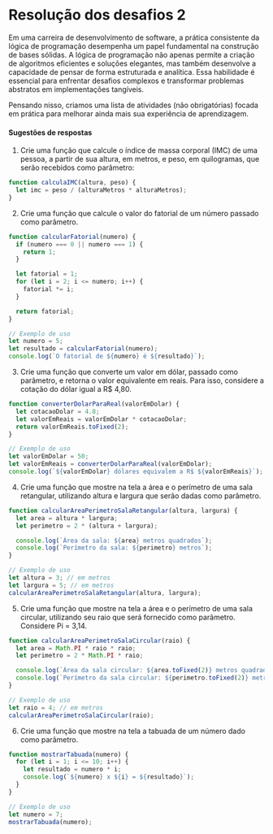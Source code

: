 # Resolução dos desafios 2

Em uma carreira de desenvolvimento de software, a prática consistente da lógica de programação desempenha um papel fundamental na construção de bases sólidas. A lógica de programação não apenas permite a criação de algoritmos eficientes e soluções elegantes, mas também desenvolve a capacidade de pensar de forma estruturada e analítica. Essa habilidade é essencial para enfrentar desafios complexos e transformar problemas abstratos em implementações tangíveis.

Pensando nisso, criamos uma lista de atividades (não obrigatórias) focada em prática para melhorar ainda mais sua experiência de aprendizagem.
[]()

#### Sugestões de respostas

1. Crie uma função que calcule o índice de massa corporal (IMC) de uma pessoa, a partir de sua altura, em metros, e peso, em quilogramas, que serão recebidos como parâmetro:

```js
function calculaIMC(altura, peso) {
  let imc = peso / (alturaMetros * alturaMetros);
}
```

2. Crie uma função que calcule o valor do fatorial de um número passado como parâmetro.

```js
function calcularFatorial(numero) {
  if (numero === 0 || numero === 1) {
    return 1;
  }

  let fatorial = 1;
  for (let i = 2; i <= numero; i++) {
    fatorial *= i;
  }

  return fatorial;
}

// Exemplo de uso
let numero = 5;
let resultado = calcularFatorial(numero);
console.log(`O fatorial de ${numero} é ${resultado}`);
```

3. Crie uma função que converte um valor em dólar, passado como parâmetro, e retorna o valor equivalente em reais. Para isso, considere a cotação do dólar igual a R$ 4,80.

```js
function converterDolarParaReal(valorEmDolar) {
  let cotacaoDolar = 4.8;
  let valorEmReais = valorEmDolar * cotacaoDolar;
  return valorEmReais.toFixed(2);
}

// Exemplo de uso
let valorEmDolar = 50;
let valorEmReais = converterDolarParaReal(valorEmDolar);
console.log(`${valorEmDolar} dólares equivalem a R$ ${valorEmReais}`);
```

4. Crie uma função que mostre na tela a área e o perímetro de uma sala retangular, utilizando altura e largura que serão dadas como parâmetro.

```js
function calcularAreaPerimetroSalaRetangular(altura, largura) {
  let area = altura * largura;
  let perimetro = 2 * (altura + largura);

  console.log(`Área da sala: ${area} metros quadrados`);
  console.log(`Perímetro da sala: ${perimetro} metros`);
}

// Exemplo de uso
let altura = 3; // em metros
let largura = 5; // em metros
calcularAreaPerimetroSalaRetangular(altura, largura);
```

5. Crie uma função que mostre na tela a área e o perímetro de uma sala circular, utilizando seu raio que será fornecido como parâmetro. Considere Pi = 3,14.

```js
function calcularAreaPerimetroSalaCircular(raio) {
  let area = Math.PI * raio * raio;
  let perimetro = 2 * Math.PI * raio;

  console.log(`Área da sala circular: ${area.toFixed(2)} metros quadrados`);
  console.log(`Perímetro da sala circular: ${perimetro.toFixed(2)} metros`);
}

// Exemplo de uso
let raio = 4; // em metros
calcularAreaPerimetroSalaCircular(raio);
```

6.  Crie uma função que mostre na tela a tabuada de um número dado como parâmetro.

```js
function mostrarTabuada(numero) {
  for (let i = 1; i <= 10; i++) {
    let resultado = numero * i;
    console.log(`${numero} x ${i} = ${resultado}`);
  }
}

// Exemplo de uso
let numero = 7;
mostrarTabuada(numero);
```
